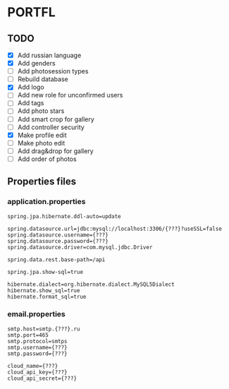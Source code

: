 # PORTFL

## TODO

- [x] Add russian language
- [x] Add genders
- [ ] Add photosession types
- [ ] Rebuild database
- [x] Add logo
- [ ] Add new role for unconfirmed users
- [ ] Add tags
- [ ] Add photo stars
- [ ] Add smart crop for gallery
- [ ] Add controller security
- [x] Make profile edit
- [ ] Make photo edit
- [ ] Add drag&drop for gallery
- [ ] Add order of photos

## Properties files

### application.properties

    spring.jpa.hibernate.ddl-auto=update
    
    spring.datasource.url=jdbc:mysql://localhost:3306/{???}?useSSL=false
    spring.datasource.username={???}
    spring.datasource.password={???}
    spring.datasource.driver=com.mysql.jdbc.Driver
    
    spring.data.rest.base-path=/api
    
    spring.jpa.show-sql=true
    
    hibernate.dialect=org.hibernate.dialect.MySQL5Dialect
    hibernate.show_sql=true
    hibernate.format_sql=true


### email.properties

    smtp.host=smtp.{???}.ru
    smtp.port=465
    smtp.protocol=smtps
    smtp.username={???}
    smtp.password={???}
    
    cloud_name={???}
    cloud_api_key={???}
    cloud_api_secret={???}
